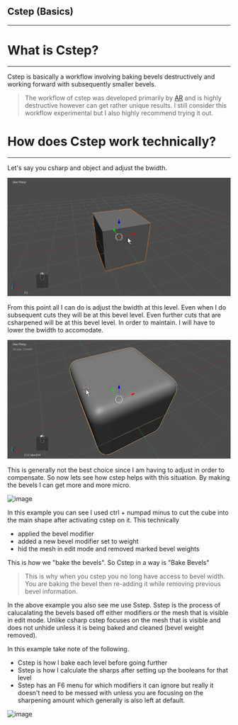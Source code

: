 ## Cstep (Basics)
___

# What is Cstep?
___

Cstep is basically a workflow involving baking bevels destructively and working forward with subsequently smaller bevels.

> The workflow of cstep was developed primarily by [AR](https://www.artstation.com/artist/adrianrutkowski) and is highly destructive however can get rather unique results. I still consider this workflow experimental but I also highly recommend trying it out.

# How does Cstep work technically?
___

Let's say you csharp and object and adjust the bwidth.

![image](img\cstep\c1.gif)

From this point all I can do is adjust the bwidth at this level. Even when I do subsequent cuts they will be at this bevel level. Even further cuts that are csharpened will be at this bevel level. In order to maintain. I will have to lower the bwidth to accomodate.

![image](img\cstep\c2.gif)

This is generally not the best choice since I am having to adjust in order to compensate. So now lets see how cstep helps with this situation. By making the bevels I can get more and more micro.

![image](img\cstep\c3.gif)

In this example you can see I used ctrl + numpad minus to cut the cube into the main shape after activating cstep on it. This technically
  - applied the bevel modifier
  - added a new bevel modifier set to weight
  - hid the mesh in edit mode and removed marked bevel weights

   This is how we "bake the bevels". So Cstep in a way is "Bake Bevels"

> This is why when you cstep you no long have access to bevel width. You are baking the bevel then re-adding it while removing previous bevel information.

In the above example you also see me use Sstep. Sstep is the process of calucalating the bevels based off either modifiers or the mesh that is visible in edit mode. Unlike csharp cstep focuses on the mesh that is visible and does not unhide unless it is being baked and cleaned (bevel weight removed).

In this example take note of the following.

  - Cstep is how I bake each level before going further
  - Sstep is how I calculate the sharps after setting up the booleans for that level
  - Sstep has an F6 menu for which modifiers it can ignore but really it doesn't need to be messed with unless you are focusing on the sharpening amount which generally is also left at default.

![image](img\cstep\c4.gif)
